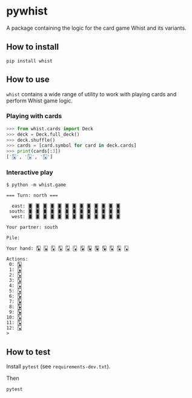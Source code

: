 # pywhist

A package containing the logic for the card game Whist and its variants.


## How to install

```
pip install whist
```

## How to use

`whist` contains a wide range of utility to work with playing cards and perform Whist game logic.


### Playing with cards

```python
>>> from whist.cards import Deck
>>> deck = Deck.full_deck()
>>> deck.shuffle()
>>> cards = [card.symbol for card in deck.cards]
>>> print(cards[:3])
['🃙', '🂥', '🂦']
```


### Interactive play

```
$ python -m whist.game

=== Turn: north ===

  east: 🂠 🂠 🂠 🂠 🂠 🂠 🂠 🂠 🂠 🂠 🂠 🂠 🂠
 south: 🂠 🂠 🂠 🂠 🂠 🂠 🂠 🂠 🂠 🂠 🂠 🂠 🂠
  west: 🂠 🂠 🂠 🂠 🂠 🂠 🂠 🂠 🂠 🂠 🂠 🂠 🂠

Your partner: south

Pile:

Your hand: 🃖 🃛 🃂 🃆 🃇 🃋 🂴 🂹 🂺 🂽 🂢 🂩 🂫

Actions:
 0: 🃖
 1: 🃛
 2: 🃂
 3: 🃆
 4: 🃇
 5: 🃋
 6: 🂴
 7: 🂹
 8: 🂺
 9: 🂽
10: 🂢
11: 🂩
12: 🂫
>
```


## How to test

Install `pytest` (see `requirements-dev.txt`).

Then

```
pytest
```
